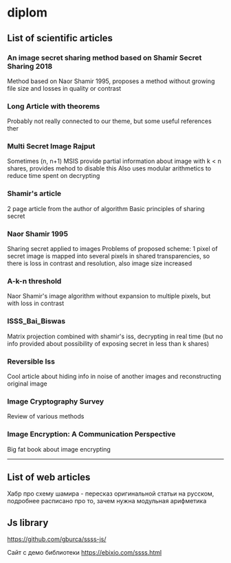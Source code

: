 # diplom

## List of scientific articles

### An image secret sharing method based on Shamir Secret Sharing 2018

Method based on Naor Shamir 1995, proposes a method without growing file size and
losses in quality or contrast

### Long Article with theorems

Probably not really connected to our theme, but some useful references ther

### Multi Secret Image Rajput

Sometimes (n, n+1) MSIS provide partial information about image
with k < n shares, provides mehod to disable this
Also uses modular arithmetics to reduce time spent on decrypting

### Shamir's article

2 page article from the author of algorithm
Basic principles of sharing secret

### Naor Shamir 1995

Sharing secret applied to images
Problems of proposed scheme: 1 pixel of secret image is mapped into several
pixels in shared transparencies, so there is loss in contrast and resolution, also
image size increased

### A-k-n threshold

Naor Shamir's image algorithm without expansion to multiple pixels, but with loss in contrast

### ISSS_Bai_Biswas

Matrix projection combined with shamir's iss, decrypting in real time (but no info provided about
possibility of exposing secret in less than k shares)

### Reversible Iss

Cool article about hiding info in noise of another images and reconstructing original image

### Image Cryptography Survey

Review of various methods

### Image Encryption: A Communication Perspective

Big fat book about image encrypting

---

## List of web articles

Хабр про схему шамира - пересказ оригинальной статьи на русском, подробнее расписано про то,
зачем нужна модульная арифметика

## Js library

https://github.com/gburca/ssss-js/

Сайт с демо библиотеки
https://ebixio.com/ssss.html
